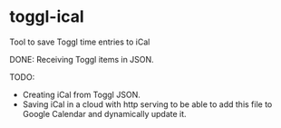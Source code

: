 # toggl-ical
Tool to save Toggl time entries to iCal 

DONE: Receiving Toggl items in JSON.

TODO: 
- Creating iCal from Toggl JSON.
- Saving iCal in a cloud with http serving to be able to add this file to Google Calendar and dynamically update it.
